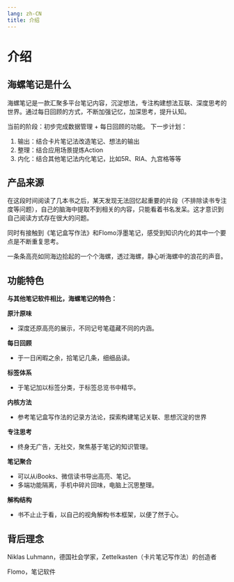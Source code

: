 ```yaml
---
lang: zh-CN
title: 介绍
---
```

# 介绍 
## 海螺笔记是什么
海螺笔记是一款汇聚多平台笔记内容，沉淀想法，专注构建想法互联、深度思考的世界。通过每日回顾的方式，不断加强记忆，加深思考，提升认知。

当前的阶段：初步完成数据管理 + 每日回顾的功能。
下一步计划：
1. 输出：结合卡片笔记法改造笔记、想法的输出
2. 整理：结合应用场景提炼Action
3. 内化：结合其他笔记法内化笔记，比如5R、RIA、九宫格等等

## 产品来源 

在这段时间阅读了几本书之后，某天发现无法回忆起重要的片段（不排除读书专注度等问题），自己的脑海中提取不到相关的内容，只能看着书名发呆。这才意识到自己阅读方式存在很大的问题。

同时有接触到《笔记盒写作法》和Flomo浮墨笔记，感受到知识内化的其中一个要点是不断重复思考。

一条条高亮如同海边拾起的一个个海螺，透过海螺，静心听海螺中的浪花的声音。

## 功能特色
**与其他笔记软件相比，海螺笔记的特色：**

**原汁原味**
- 深度还原高亮的展示，不同记号笔蕴藏不同的内涵。

**每日回顾**
- 于一日闲暇之余，拾笔记几条，细细品读。

**标签体系**
- 于笔记加以标签分类，于标签总览书中精华。

**内核方法**
- 参考笔记盒写作法的记录方法论，探索构建笔记关联、思想沉淀的世界

**专注思考**
- 终身无广告，无社交，聚焦基于笔记的知识管理。

**笔记聚合**
- 可以从iBooks、微信读书导出高亮、笔记。
- 多端功能隔离，手机中碎片回味，电脑上沉思整理。

**解构结构**
- 书不止止于看，以自己的视角解构书本框架，以便了然于心。

## 背后理念
Niklas Luhmann，德国社会学家，Zettelkasten（卡片笔记写作法）的创造者

Flomo，笔记软件